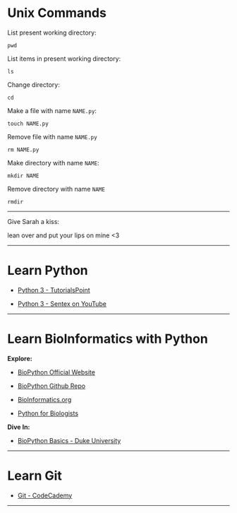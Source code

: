 # Unix Commands

List present working directory:

	pwd

List items in present working directory:

	ls

Change directory:

	cd

Make a file with name `NAME.py`:

	touch NAME.py

Remove file with name `NAME.py`

	rm NAME.py

Make directory with name `NAME`:

	mkdir NAME

Remove directory with name `NAME`

	rmdir

---

Give Sarah a kiss:

lean over and put your lips on mine <3

---

# Learn Python

 - [Python 3 - TutorialsPoint](https://www.tutorialspoint.com/python3/)

 - [Python 3 - Sentex on YouTube](https://www.youtube.com/playlist?list=PLQVvvaa0QuDe8XSftW-RAxdo6OmaeL85M)

---

# Learn BioInformatics with Python

**Explore:**

 - [BioPython Official Website](http://biopython.org/)

 - [BioPython Github Repo](https://github.com/biopython/biopython)

 - [BioInformatics.org](http://www.bioinformatics.org/bradstuff/bp/tut/Tutorial002.html)

 - [Python for Biologists](http://pythonforbiologists.com/index.php/applied-python-for-biologists/applied-python-4/)

**Dive In:**

 - [BioPython Basics - Duke University](http://people.duke.edu/~ccc14/pcfb/biopython/BiopythonBasics.html)

---

# Learn Git

 - [Git - CodeCademy](https://www.codecademy.com/learn/learn-git)

---
